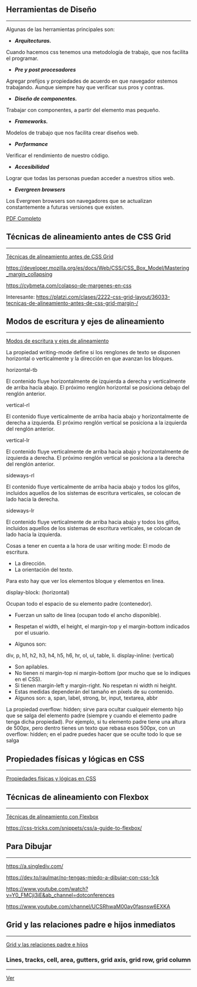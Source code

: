 ## Herramientas de Diseño
---
Algunas de las herramientas principales son:

- ***Arquitecturas.***

Cuando hacemos css tenemos una metodología de trabajo, que nos facilita el programar.

- ***Pre y post procesadores***

Agregar prefijos y propiedades de acuerdo en que navegador estemos trabajando. Aunque siempre hay que verificar sus pros y contras.

- ***Diseño de componentes.***

Trabajar con componentes, a partir del elemento mas pequeño.

- ***Frameworks.***

Modelos de trabajo que nos facilita crear diseños web.

- ***Performance***

Verificar el rendimiento de nuestro código.

- ***Accesibilidad***

Lograr que todas las personas puedan acceder a nuestros sitios web.

- ***Evergreen browsers***

Los Evergreen browsers son navegadores que se actualizan constantemente a futuras versiones que existen.

[PDF Completo](chrome-extension://efaidnbmnnnibpcajpcglclefindmkaj/https://static.platzi.com/media/public/uploads/sliides-curso-de-css-grid-layout_5d392acf-26ce-4cf6-9fde-262064f0e019.pdf)

## Técnicas de alineamiento antes de CSS Grid
--- 
[Técnicas de alineamiento antes de CSS Grid](https://www.canva.com/design/DAEPvl0m0Zs/o4ZuT2i7lVDw3QX1yLpDUg/view?utm_content=DAEPvl0m0Zs&amp;utm_campaign=designshare&amp;utm_medium=link&amp;utm_source=sharebutton#14)

https://developer.mozilla.org/es/docs/Web/CSS/CSS_Box_Model/Mastering_margin_collapsing

https://cybmeta.com/colapso-de-margenes-en-css

Interesante: https://platzi.com/clases/2222-css-grid-layout/36033-tecnicas-de-alineamiento-antes-de-css-grid-margin-/

## Modos de escritura y ejes de alineamiento
---
[Modos de escritura y ejes de alineamiento](https://www.canva.com/design/DAEPwdLmsWI/GfZVmQN4tivhrfzEMRSjkw/view?utm_content=DAEPwdLmsWI&amp;utm_campaign=designshare&amp;utm_medium=link&amp;utm_source=sharebutton)

La propiedad writing-mode define si los renglones de texto se disponen horizontal o verticalmente y la dirección en que avanzan los bloques.

horizontal-tb

El contenido fluye horizontalmente de izquierda a derecha y verticalmente de arriba hacia abajo. El próximo renglón horizontal se posiciona debajo del renglón anterior.

vertical-rl

El contenido fluye verticalmente de arriba hacia abajo y horizontalmente de derecha a izquierda. El próximo renglón vertical se posiciona a la izquierda del renglón anterior.

vertical-lr

El contenido fluye verticalmente de arriba hacia abajo y horizontalmente de izquierda a derecha. El próximo renglón vertical se posiciona a la derecha del renglón anterior.

sideways-rl

El contenido fluye verticalmente de arriba hacia abajo y todos los glifos, incluidos aquellos de los sistemas de escritura verticales, se colocan de lado hacia la derecha.

sideways-lr

El contenido fluye verticalmente de arriba hacia abajo y todos los glifos, incluidos aquellos de los sistemas de escritura verticales, se colocan de lado hacia la izquierda.

Cosas a tener en cuenta a la hora de usar writing mode:
El modo de escritura.
- La dirección.
- La orientación del texto.

Para esto hay que ver los elementos bloque y elementos en linea.

display-block: (horizontal)

Ocupan todo el espacio de su elemento padre (contenedor).

- Fuerzan un salto de línea (ocupan todo el ancho disponible).

- Respetan el width, el height, el margin-top y el margin-bottom indicados por el usuario.

- Algunos son:

div, p, h1, h2, h3, h4, h5, h6, hr, ol, ul, table, li.
display-inline: (vertical)

- Son apilables.
- No tienen ni margin-top ni margin-bottom (por mucho que se lo indiques en el CSS).
- Si tienen margin-left y margin-right.
No respetan ni width ni height.
- Estas medidas dependerán del tamaño en píxels de su contenido.
- Algunos son: a, span, label, strong, br, input, textarea, abbr


La propiedad overflow: hidden; sirve para ocultar cualqueir elemento hijo que se salga del elemento padre (siempre y cuando el elemento padre tenga dicha propiedad). Por ejemplo, si tu elemento padre tiene una altura de 500px, pero dentro tienes un texto que rebasa esos 500px, con un overflow: hidden; en el padre puedes hacer que se oculte todo lo que se salga 

## Propiedades físicas y lógicas en CSS
---
[Propiedades físicas y lógicas en CSS](https://www.canva.com/design/DAEPwadrvmg/ldmhPG0L9qzRRhjTaYO9KQ/view?utm_content=DAEPwadrvmg&amp;utm_campaign=designshare&amp;utm_medium=link&amp;utm_source=sharebutton)

## Técnicas de alineamiento con Flexbox
---
[Técnicas de alineamiento con Flexbox](https://www.canva.com/design/DAEPwlhbCcE/TI_WagM_hIe6RoURIJOJeA/view?utm_content=DAEPwlhbCcE&amp;utm_campaign=designshare&amp;utm_medium=link&amp;utm_source=sharebutton#1)

https://css-tricks.com/snippets/css/a-guide-to-flexbox/

## Para Dibujar
---
https://a.singlediv.com/

https://dev.to/raulmar/no-tengas-miedo-a-dibujar-con-css-1ck

https://www.youtube.com/watch?v=Y0_FMCji3iE&ab_channel=dotconferences

https://www.youtube.com/channel/UCSRhwaM00ay0fasnsw6EXKA

## Grid y las relaciones padre e hijos inmediatos 
---
[Grid y las relaciones padre e hijos](https://www.canva.com/design/DAEW0j7Iqqk/4wH6BM4jurjRl9rba-spuQ/view?utm_content=DAEW0j7Iqqk&amp;utm_campaign=designshare&amp;utm_medium=link&amp;utm_source=sharebutton)

### Lines, tracks, cell, area, gutters, grid axis, grid row, grid column
--- 
[Ver](https://www.canva.com/design/DAEW0pSs00Q/MnL5x4rrSaC7U5F_-1fWQQ/view?utm_content=DAEW0pSs00Q&amp;utm_campaign=designshare&amp;utm_medium=link&amp;utm_source=sharebutton)


